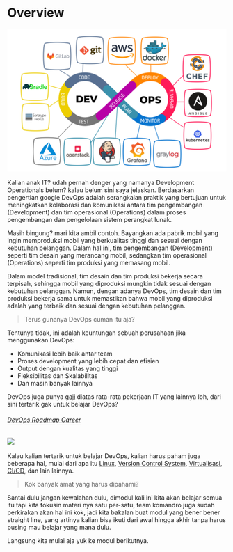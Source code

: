 # Overview


![](apa-itu-devops-ilustrasi.jpeg)

Kalian anak IT? udah pernah denger yang namanya Development Operationals belum? kalau belum sini saya jelaskan. Berdasarkan pengertian google DevOps adalah serangkaian praktik yang bertujuan untuk meningkatkan kolaborasi dan komunikasi antara tim pengembangan (Development) dan tim operasional (Operations) dalam proses pengembangan dan pengelolaan sistem perangkat lunak.


Masih bingung? mari kita ambil contoh. Bayangkan ada pabrik mobil yang ingin memproduksi mobil yang berkualitas tinggi dan sesuai dengan kebutuhan pelanggan. Dalam hal ini, tim pengembangan (Development) seperti tim desain yang merancang mobil, sedangkan tim operasional (Operations) seperti tim produksi yang memasang mobil.


Dalam model tradisional, tim desain dan tim produksi bekerja secara terpisah, sehingga mobil yang diproduksi mungkin tidak sesuai dengan kebutuhan pelanggan. Namun, dengan adanya DevOps, tim desain dan tim produksi bekerja sama untuk memastikan bahwa mobil yang diproduksi adalah yang terbaik dan sesuai dengan kebutuhan pelanggan.


> Terus gunanya DevOps cuman itu aja?


Tentunya tidak, ini adalah keuntungan sebuah perusahaan jika menggunakan DevOps:

- Komunikasi lebih baik antar team
- Proses development yang lebih cepat dan efisien
- Output dengan kualitas yang tinggi
- Fleksibilitas dan Skalabilitas
- Dan masih banyak lainnya

DevOps juga punya [gaji](https://www.jobstreet.co.id/id/career-advice/role/devops-engineer/salary) diatas rata-rata pekerjaan IT yang lainnya loh, dari sini tertarik gak untuk belajar DevOps?


###### [DevOps Roadmap Career](https://devopsideas.com/things-learn-devops-devops-career-roadmap/)
![](Pasted%20image%2020240729063159.png)

Kalau kalian tertarik untuk belajar DevOps, kalian harus paham juga beberapa hal, mulai dari apa itu [Linux](https://opensource.com/resources/linux), [Version Control System](https://git-scm.com/book/id/v2/Memulai-Tentang-Version-Control#:~:text=Sistem%20Version%20Control%20Lokal,juga%20sangat%20rentan%20terkena%20galat.), [Virtualisasi](https://aws.amazon.com/id/what-is/virtualization/), [CI/CD](https://www.dicoding.com/blog/apa-itu-ci-cd/), dan lain lainnya.


> Kok banyak amat yang harus dipahami?


Santai dulu jangan kewalahan dulu, dimodul kali ini kita akan belajar semua itu tapi kita fokusin materi nya satu per-satu, team komandro juga sudah perkirakan akan hal ini kok, jadi kita bakalan buat modul yang bener bener straight line, yang artinya kalian bisa ikuti dari awal hingga akhir tanpa harus pusing mau belajar yang mana dulu.


Langsung kita mulai aja yuk ke modul berikutnya.
